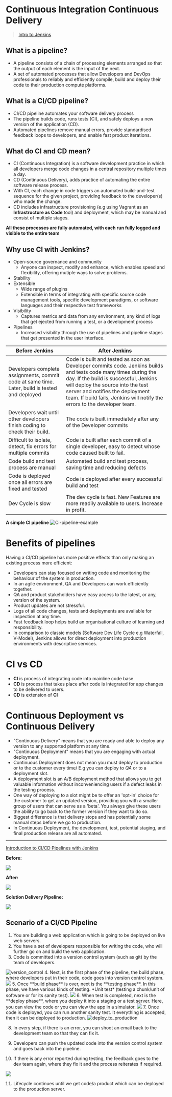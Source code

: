 # Continuous Integration Continuous Delivery 

> [Intro to Jenkins](jenkins_intro.md)

## What is a pipeline?
- A pipeline consists of a chain of processing elements arranged so that the output of each element is the input of the next. 
- A set of automated processes that allow Developers and DevOps professionals to reliably and efficiently compile, build and deploy their code to their production compute platforms.
 
## What is a CI/CD pipeline?
- CI/CD pipeline automates your software delivery process
- The pipeline builds code, runs tests (CI), and safely deploys a new version of the application (CD).
- Automated pipelines remove manual errors, provide standardised feedback loops to developers, and enable fast product iterations.

## What do CI and CD mean?
- CI (Continuous Integration) is a software development practice in which all developers merge code changes in a central repository multiple times a day. 
- CD (Continuous Delivery), adds practice of automating the entire software release process.
- With CI, each change in code triggers an automated build-and-test sequence for the given project, providing feedback to the developer(s) who made the change. 
- CD includes infrastructure provisioning (e.g using Vagrant as an **Infrastructure as Code** tool) and deployment, which may be manual and consist of multiple stages.

**All these processes are fully automated, with each run fully logged and visible to the entire team**

## Why use CI with Jenkins?
- Open-source governance and community
    - Anyone can inspect, modify and enhance, which enables speed and flexibility, offering mutiple ways to solve problems.
- Stability 
- Extensible
    - Wide range of plugins
    - Extensible in terms of integrating with specific source code management tools, specific development paradigms, or software languages and their respective test frameworks
- Visibility
    - Captures metrics and data from any environment, any kind of logs that get ejected from running a test, or a development process 
- Pipelines
    - Increased visibility through the use of pipelines and pipeline stages that get presented in the user interface.  

Before Jenkins| After Jenkins 
-----|------
Developers complete assignments, commit code at same time. Later, build is tested and deployed| Code is built and tested as soon as Developer commits code. Jenkins builds and tests code many times during the day. If the build is successful, Jenkins will deploy the source into the test server and notifies the deployment team. If build fails, Jenkins will notify the errors to the developer team.
Developers wait until other developers finish coding to check their build.| The code is built immediately after any of the Developer commits
Difficult to isolate, detect, fix errors for multiple commits| Code is built after each commit of a single developer, easy to detect whose code caused built to fail.
Code build and test process are manual| Automated build and test process, saving time and reducing defects
Code is deployed once all errors are fixed and tested|Code is deployed after every successful build and test
Dev Cycle is slow| The dev cycle is fast. New Features are more readily available to users. Increase in profit. 

**A simple CI pipeline**
<img src="https://wpblog.semaphoreci.com/wp-content/uploads/2019/03/golang-ci-pipeline-1024x316.png" alt="Ci-pipeline-example">

# Benefits of pipelines
Having a CI/CD pipeline has more positive effects than only making an existing process more efficient:
- Developers can stay focused on writing code and monitoring the behaviour of the system in production. 
- In an agile environment, QA and Developers can work efficiently together.
- QA and product stakeholders have easy access to the latest, or any, version of the system. 
- Product updates are not stressful.
- Logs of all code changes, tests and deployments are available for inspection at any time.
- Fast feedback loop helps build an organisational culture of learning and responsibility. 
- In comparison to classic models (Software Dev Life Cycle e.g Waterfall, V-Model), Jenkins allows for direct deployment into production environments with descriptive services.

# CI vs CD
- **CI** is process of integrating code into mainline code base
- **CD** is process that takes place after code is integrated for app changes to be delivered to users. 
- **CD** is extension of **CI** 

# Continuous Deployment vs Continuous Delivery 
- "Continuous Delivery" means that you are ready and able to deploy any version to any supported platform at any time.
- "Continuous Deployment" means that you are engaging with actual deployment.
- Continuous Deployment does not mean you must deploy to production or to the customer every time/
    E.g  you can deploy to *QA* or to a deployment slot. 
- A deployment slot is an A/B deployment method that allows you to get valuable information without inconveniencing users if a defect leaks in the testing process.
- One way of deploying to a slot might be to offer an 'opt-in' choice for the customer to get an updated version, providing you with a smaller group of users that can serve as a 'beta'. You always give these users the ability to go back to the former version if they want to do so. 
- Biggest difference is that delivery stops and has potentially some manual steps before we go to production. 
- In Continuous Deployment, the development, test, potential staging, and final production release are all automated.

--- 
[Introduction to CI/CD Pipelines with Jenkins](https://github.com/naistangz/ci-start-code/blob/master/ci_jenkins.md)

**Before:**

<img src="https://cdn.thenewstack.io/media/2018/08/8d8eb43f-codefresh3.png">

**After:**

<img src="https://cdn.thenewstack.io/media/2018/08/cdc82f2b-codefresh2.png">

**Solution Delivery Pipeline:**

<img src="http://techtowntraining.com/sites/default/files/inline-images/solution-s-curve.png">

## Scenario of a CI/CD Pipeline
1. You are building a web application which is going to be deployed on live web servers. 
2. You have a set of developers responsible for writing the code, who will further go on and build the web application. 
3. Code is committed into a version control system (such as git) by the team of developers.
<img src="https://www.edureka.co/blog/content/ver.1531719070/uploads/2018/07/CI-CD-Pipeline-CI-CD-Pipeline-Edureka-1.png" alt="version_control">
4. Next, is the first phase of the pipeline, the build phase, where developers put in their code, code goes into version control system.
<img src="https://www.edureka.co/blog/content/ver.1531719070/uploads/2018/07/CI-CD-Pipeline-CI-CD-Pipeline-Edureka-2.png">
5. Once **build phase** is over, next is the **testing phase**. In this phase, we have various kinds of testing. *Unit test* (testing a chunk/unit of software or for its sanity test).
<img src="https://www.edureka.co/blog/content/ver.1531719070/uploads/2018/07/CI-CD-Pipeline-CI-CD-Pipeline-Edureka-3.png"> 
6. When test is completed, next is the **deploy phase**, where you deploy it into a staging or a test server. Here, you can view the code or you can view the app in a simulator. 
<img src="https://www.edureka.co/blog/content/ver.1531719070/uploads/2018/07/CI-CD-Pipeline-CI-CD-Pipeline-Edureka.png">
7. Once code is deployed, you can run another sanity test. It everything is accepted, then it can be deployed to production. 
<img src="https://www.edureka.co/blog/content/ver.1531719070/uploads/2018/07/CI-CD-Pipeline-CI-CD-Pipeline-Edureka-6.png" alt="deploy_to_production">

8. In every step, if there is an error, you can shoot an email back to the development team so that they can fix it. 

9. Developers can push the updated code into the version control system and goes back into the pipeline.

10. If there is any error reported during testing, the feedback goes to the dev team again, where they fix it and the process reiterates if required. 
<img src="https://www.edureka.co/blog/content/ver.1531719070/uploads/2018/07/CI-CD-Pipeline-CI-CD-Pipeline-Edureka-7.png">

11. Lifecycle continues until we get code/a product which can be deployed to the production server.
